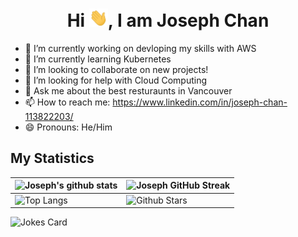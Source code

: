 
<h1 align="center">Hi <img src="https://raw.githubusercontent.com/ABSphreak/ABSphreak/master/gifs/Hi.gif" width="30px">, I am Joseph Chan </h1>


- 🔭 I’m currently working on devloping my skills with AWS
- 🌱 I’m currently learning Kubernetes
- 👯 I’m looking to collaborate on new projects!
- 🤔 I’m looking for help with Cloud Computing
- 💬 Ask me about the best resturaunts in Vancouver
- 📫 How to reach me: https://www.linkedin.com/in/joseph-chan-113822203/
- 😄 Pronouns: He/Him

## My Statistics

 

| ![Joseph's github stats](https://github-readme-stats.vercel.app/api?username=jmc37&show_icons=true&theme=tokyonight) | ![Joseph GitHub Streak](https://github-readme-streak-stats.herokuapp.com/?user=jmc37&theme=tokyonight) |
| --- | --- |
| ![Top Langs](https://github-readme-stats.vercel.app/api/top-langs/?username=jmc37&theme=tokyonight) | ![Github Stars](https://github-readme-stats.vercel.app/api?username=jmc37&show_icons=true&locale=en&count_private=true&hide_rank=true&custom_title=My%20GitHub%20Stats&disable_animations=true&theme=tokyonight) |

![Jokes Card](https://readme-jokes.vercel.app/api?theme=tokyonight)


<br>
